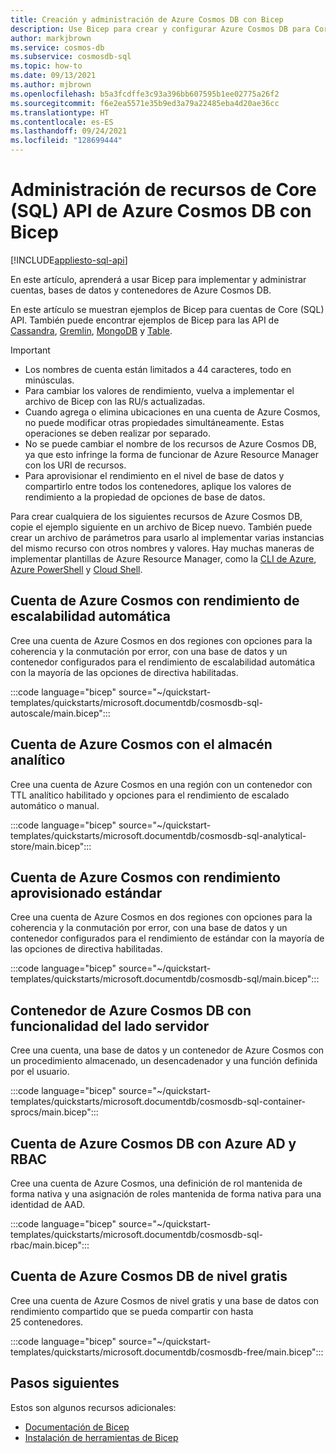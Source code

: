 ```yaml
---
title: Creación y administración de Azure Cosmos DB con Bicep
description: Use Bicep para crear y configurar Azure Cosmos DB para Core (SQL) API
author: markjbrown
ms.service: cosmos-db
ms.subservice: cosmosdb-sql
ms.topic: how-to
ms.date: 09/13/2021
ms.author: mjbrown
ms.openlocfilehash: b5a3fcdffe3c93a396bb607595b1ee02775a26f2
ms.sourcegitcommit: f6e2ea5571e35b9ed3a79a22485eba4d20ae36cc
ms.translationtype: HT
ms.contentlocale: es-ES
ms.lasthandoff: 09/24/2021
ms.locfileid: "128699444"
---
```

# <a name="manage-azure-cosmos-db-core-sql-api-resources-with-bicep"></a>Administración de recursos de Core (SQL) API de Azure Cosmos DB con Bicep

[!INCLUDE[appliesto-sql-api](../includes/appliesto-sql-api.md)]

En este artículo, aprenderá a usar Bicep para implementar y administrar cuentas, bases de datos y contenedores de Azure Cosmos DB.

En este artículo se muestran ejemplos de Bicep para cuentas de Core (SQL) API. También puede encontrar ejemplos de Bicep para las API de [Cassandra](../cassandra/manage-with-bicep.md), [Gremlin](../graph/manage-with-bicep.md), [MongoDB](../mongodb/manage-with-bicep.md) y [Table](../table/manage-with-bicep.md).

> [!IMPORTANT]
>
> * Los nombres de cuenta están limitados a 44 caracteres, todo en minúsculas.
> * Para cambiar los valores de rendimiento, vuelva a implementar el archivo de Bicep con las RU/s actualizadas.
> * Cuando agrega o elimina ubicaciones en una cuenta de Azure Cosmos, no puede modificar otras propiedades simultáneamente. Estas operaciones se deben realizar por separado.
> * No se puede cambiar el nombre de los recursos de Azure Cosmos DB, ya que esto infringe la forma de funcionar de Azure Resource Manager con los URI de recursos.
> * Para aprovisionar el rendimiento en el nivel de base de datos y compartirlo entre todos los contenedores, aplique los valores de rendimiento a la propiedad de opciones de base de datos.

Para crear cualquiera de los siguientes recursos de Azure Cosmos DB, copie el ejemplo siguiente en un archivo de Bicep nuevo. También puede crear un archivo de parámetros para usarlo al implementar varias instancias del mismo recurso con otros nombres y valores. Hay muchas maneras de implementar plantillas de Azure Resource Manager, como la [CLI de Azure](../../azure-resource-manager/bicep/deploy-cli.md), [Azure PowerShell](../../azure-resource-manager/bicep/deploy-powershell.md) y [Cloud Shell](../../azure-resource-manager/bicep/deploy-cloud-shell.md).

<a id="create-autoscale"></a>

## <a name="azure-cosmos-account-with-autoscale-throughput"></a>Cuenta de Azure Cosmos con rendimiento de escalabilidad automática

Cree una cuenta de Azure Cosmos en dos regiones con opciones para la coherencia y la conmutación por error, con una base de datos y un contenedor configurados para el rendimiento de escalabilidad automática con la mayoría de las opciones de directiva habilitadas.

:::code language="bicep" source="~/quickstart-templates/quickstarts/microsoft.documentdb/cosmosdb-sql-autoscale/main.bicep":::

<a id="create-analytical-store"></a>

## <a name="azure-cosmos-account-with-analytical-store"></a>Cuenta de Azure Cosmos con el almacén analítico

Cree una cuenta de Azure Cosmos en una región con un contenedor con TTL analítico habilitado y opciones para el rendimiento de escalado automático o manual.

:::code language="bicep" source="~/quickstart-templates/quickstarts/microsoft.documentdb/cosmosdb-sql-analytical-store/main.bicep":::

<a id="create-manual"></a>

## <a name="azure-cosmos-account-with-standard-provisioned-throughput"></a>Cuenta de Azure Cosmos con rendimiento aprovisionado estándar

Cree una cuenta de Azure Cosmos en dos regiones con opciones para la coherencia y la conmutación por error, con una base de datos y un contenedor configurados para el rendimiento de estándar con la mayoría de las opciones de directiva habilitadas.

:::code language="bicep" source="~/quickstart-templates/quickstarts/microsoft.documentdb/cosmosdb-sql/main.bicep":::

<a id="create-sproc"></a>

## <a name="azure-cosmos-db-container-with-server-side-functionality"></a>Contenedor de Azure Cosmos DB con funcionalidad del lado servidor

Cree una cuenta, una base de datos y un contenedor de Azure Cosmos con un procedimiento almacenado, un desencadenador y una función definida por el usuario.

:::code language="bicep" source="~/quickstart-templates/quickstarts/microsoft.documentdb/cosmosdb-sql-container-sprocs/main.bicep":::

<a id="create-rbac"></a>

## <a name="azure-cosmos-db-account-with-azure-ad-and-rbac"></a>Cuenta de Azure Cosmos DB con Azure AD y RBAC

Cree una cuenta de Azure Cosmos, una definición de rol mantenida de forma nativa y una asignación de roles mantenida de forma nativa para una identidad de AAD.

:::code language="bicep" source="~/quickstart-templates/quickstarts/microsoft.documentdb/cosmosdb-sql-rbac/main.bicep":::

<a id="free-tier"></a>

## <a name="free-tier-azure-cosmos-db-account"></a>Cuenta de Azure Cosmos DB de nivel gratis

Cree una cuenta de Azure Cosmos de nivel gratis y una base de datos con rendimiento compartido que se pueda compartir con hasta 25 contenedores.

:::code language="bicep" source="~/quickstart-templates/quickstarts/microsoft.documentdb/cosmosdb-free/main.bicep":::

## <a name="next-steps"></a>Pasos siguientes

Estos son algunos recursos adicionales:

* [Documentación de Bicep](../../azure-resource-manager/bicep/index.yml)
* [Instalación de herramientas de Bicep](../../azure-resource-manager/bicep/install.md)
